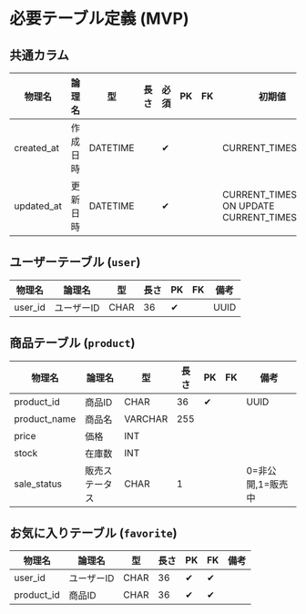 # 必要テーブル定義 (MVP)
## 共通カラム

| 物理名      | 論理名   | 型        | 長さ | 必須 | PK | FK | 初期値                                   | 備考 |
|-------------|----------|-----------|------|------|----|----|------------------------------------------|------|
| created_at  | 作成日時 | DATETIME  |      | ✔    |    |    | CURRENT_TIMESTAMP                        | |
| updated_at  | 更新日時 | DATETIME  |      | ✔    |    |    | CURRENT_TIMESTAMP ON UPDATE CURRENT_TIMESTAMP |  |

## ユーザーテーブル (`user`)

| 物理名 | 論理名 | 型 | 長さ | PK | FK | 備考 |
|--------|--------|----|------|----|----|------|
| user_id | ユーザーID | CHAR | 36 | ✔ | |UUID  |

## 商品テーブル (`product`)

| 物理名 | 論理名 | 型 | 長さ | PK | FK | 備考 |
|--------|--------|----|------|----|----|------|
| product_id | 商品ID | CHAR | 36 | ✔ | | UUID |
| product_name | 商品名 | VARCHAR | 255 | | | |
| price | 価格 | INT | | | | |
| stock | 在庫数 | INT | | | | |
| sale_status | 販売ステータス | CHAR | 1 | | | 0=非公開,1=販売中 |

## お気に入りテーブル (`favorite`)

| 物理名 | 論理名 | 型 | 長さ | PK | FK | 備考 |
|--------|--------|----|------|----|----|------|
| user_id | ユーザーID | CHAR | 36 | ✔ | ✔ | |
| product_id | 商品ID | CHAR | 36 | ✔ | ✔ | |
